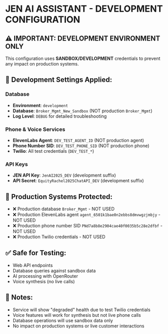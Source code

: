 # JEN AI ASSISTANT - DEVELOPMENT CONFIGURATION

## ⚠️ IMPORTANT: DEVELOPMENT ENVIRONMENT ONLY

This configuration uses **SANDBOX/DEVELOPMENT** credentials to prevent any impact on production systems.

## 🔧 Development Settings Applied:

### Database
- **Environment**: `development` 
- **Database**: `Broker_Mgmt_New_Sandbox` (NOT production `Broker_Mgmt`)
- **Log Level**: `DEBUG` for detailed troubleshooting

### Phone & Voice Services  
- **ElevenLabs Agent**: `DEV_TEST_AGENT_ID` (NOT production agent)
- **Phone Number SID**: `DEV_TEST_PHONE_SID` (NOT production phone)
- **Twilio**: All test credentials (`DEV_TEST_*`)

### API Keys
- **JEN API Key**: `JenAI2025_DEV` (development suffix)
- **API Secret**: `EquityRachel2025ChatAPI_DEV` (development suffix)

## 🚫 Production Systems Protected:
- ❌ Production database `Broker_Mgmt` - NOT USED
- ❌ Production ElevenLabs agent `agent_6501k1bae0n2ebbs8dmvwgzjmbjy` - NOT USED  
- ❌ Production phone number SID `PNd7a8b8e2904cae40f0035b5c28e2dfbf` - NOT USED
- ❌ Production Twilio credentials - NOT USED

## ✅ Safe for Testing:
- Web API endpoints
- Database queries against sandbox data
- AI processing with OpenRouter
- Voice synthesis (no live calls)

## 📝 Notes:
- Service will show "degraded" health due to test Twilio credentials
- Voice features will work for synthesis but not live phone calls
- Database operations will use sandbox data only
- No impact on production systems or live customer interactions